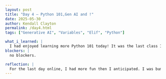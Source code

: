 ```yaml
---
layout: post
title: "Day 4 – Python 101,Gen AI and !"
date: 2025-05-30
author: Kendall Clayton
permalink: /day4.html
tags: ["Generative AI", "Variables", "Elif", "Python"]

what_i_learned: |
  I had enjoyed learning more Python 101 today! It was the last class I had with Clyde and today we had made a student grade calculator as a project! I had also learned about using Python tutor for code and got better with utilizing conditionals and naming different variables. There was also a workshop based on Generative AI which taught me about the history of computers and more.
blockers: |
  no blockers.

reflection: |
  For the last day online, I had more fun then I anticipated. I was bummed to be in class with Clyde for the last time since he is a good teacher but I am thankful that I learned a lot. I was also able to see what funny AI generated videos that my fellow peers see which was funny to look up during my break. Then, we learned more about Gen AI which is useful as most of us will be ultizing AI for our projects.
---
```


